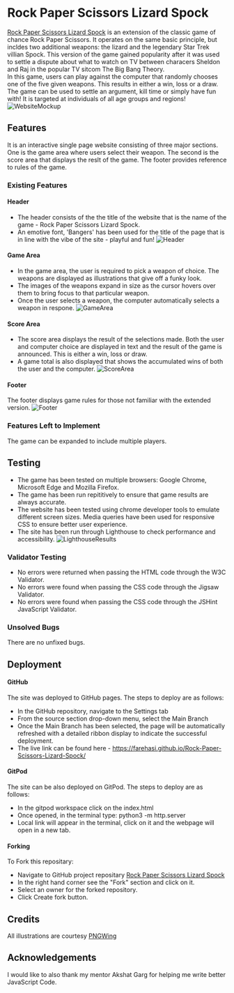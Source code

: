 # Rock Paper Scissors Lizard Spock
<a href="https://farehasi.github.io/Rock-Paper-Scissors-Lizard-Spock/" target="_blank">Rock Paper Scissors Lizard Spock</a> is an extension of the classic game of chance Rock Paper Scissors. It operates on the same basic principle, but incldes two additional weapons: the lizard and the legendary Star Trek villian Spock. This version of the game gained popularity after it was used to settle a dispute about what to watch on TV between characers Sheldon and Raj in the popular TV sitcom The Big Bang Theory.
<br>
In this game, users can play against the computer that randomly chooses one of the five given weapons. This results in either a win, loss or a draw. The game can be used to settle an argument, kill time or simply have fun with! It is targeted at individuals of all age groups and regions!
![WebsiteMockup](https://user-images.githubusercontent.com/116716786/217592731-7144a64d-648e-4d4b-b35b-4f6d3badcf04.png)
## Features
It is an interactive single page website consisting of three major sections. One is the game area where users select their weapon. The second is the score area that displays the reslt of the game. The footer provides reference to rules of the game. 
### Existing Features
#### Header
- The header consists of the the title of the website that is the name of the game - Rock Paper Scissors Lizard Spock.
- An emotive font, 'Bangers' has been used for the title of the page that is in line with the vibe of the site - playful and fun!
![Header](https://user-images.githubusercontent.com/116716786/217592884-3418c3b2-38dc-4862-b5dc-673541a35c69.png)
#### Game Area
- In the game area, the user is required to pick a weapon of choice. The weapons are displayed as illustrations that give off a funky look.
- The images of the weapons expand in size as the cursor hovers over them to bring focus to that particular weapon.
- Once the user selects a weapon, the computer automatically selects a weapon in respone.
![GameArea](https://user-images.githubusercontent.com/116716786/217592969-1b03fa1b-23fb-42cf-a976-d63a0ac5d68b.png)
#### Score Area
- The score area displays the result of the selections made. Both the user and computer choice are displayed in text and the result of the game is announced. This is either a win, loss or draw.
- A game total is also displayed that shows the accumulated wins of both the user and the computer.
![ScoreArea](https://user-images.githubusercontent.com/116716786/217593093-bb41ad3c-cc7a-465d-abb4-e23539d0548a.png)
#### Footer
The footer displays game rules for those not familiar with the extended version.
![Footer](https://user-images.githubusercontent.com/116716786/217594174-83837d00-2c15-4a4c-ab76-2b0231dfb2b2.png)
### Features Left to Implement
The game can be expanded to include multiple players.
## Testing
- The game has been tested on multiple browsers: Google Chrome, Microsoft Edge and Mozilla Firefox.
- The game has been run repititively to ensure that game results are always accurate.
- The website has been tested using chrome developer tools to emulate different screen sizes. Media queries have been used for responsive CSS to ensure better user experience.
- The site has been run through Lighthouse to check performance and accessibility.
![LighthouseResults](https://user-images.githubusercontent.com/116716786/217593173-7ff22c06-b886-4714-95b4-3f6097558105.png)
### Validator Testing
- No errors were returned when passing the HTML code through the W3C Validator.
- No errors were found when passing the CSS code through the Jigsaw Validator.
- No errors were found when passing the CSS code through the JSHint JavaScript Validator.
### Unsolved Bugs
There are no unfixed bugs.
## Deployment
#### GitHub
The site was deployed to GitHub pages. The steps to deploy are as follows:
- In the GitHub repository, navigate to the Settings tab
- From the source section drop-down menu, select the Main Branch
- Once the Main Branch has been selected, the page will be automatically refreshed with a detailed ribbon display to indicate the successful deployment.
- The live link can be found here - https://farehasi.github.io/Rock-Paper-Scissors-Lizard-Spock/
#### GitPod
The site can be also deployed on GitPod. The steps to deploy are as follows:
- In the gitpod workspace click on the index.html
- Once opened, in the terminal type: python3 -m http.server
- Local link will appear in the terminal, click on it and the webpage will open in a new tab.
#### Forking
To Fork this repositary:
- Navigate to GitHub project repositary [Rock Paper Scissors Lizard Spock](https://github.com/FarehaSi/Rock-Paper-Scissors-Lizard-Spock)
- In the right hand corner see the "Fork" section and click on it.
- Select an owner for the forked repository.
- Click Create fork button.
## Credits
All illustrations are courtesy <a href="https://www.pngwing.com/" target="_blank">PNGWing</a>
## Acknowledgements
I would like to also thank my mentor Akshat Garg for helping me write better JavaScript Code.
